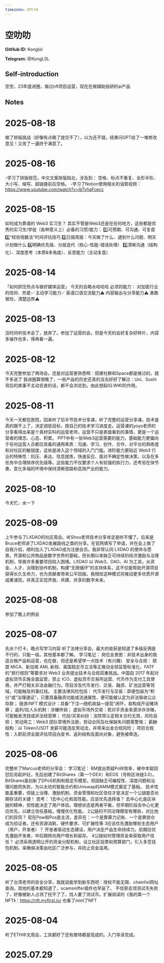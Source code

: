 ```yaml
---
timezone: UTC+8
---
```


# 空叻叻

**GitHub ID:** Konglol

**Telegram:** @KongL0L

## Self-introduction

空空，23年底进圈，做过nft项目运营，现在在做辅助投研的ai产品

## Notes

<!-- Content_START -->
# 2025-08-18

做了排版挑战（好像有点晚了提交不了），以为还不错，结果问GPT给了一堆修改意见！又改了一遍终于满意了。

# 2025-08-16

-学习了排版规范，中文文案排版指北，涉及到：
空格、标点不重复、全形半形、大小写、缩写、超链接前后空格。
-学习了Notion使用相关的油管视频：https://www.youtube.com/watch?v=ibTyhaFcecc

# 2025-08-15

如何成为靠谱的 Web3 实习生？
其实不管是Web3还是在任何地方，这些都是优秀的实习生/学徒（各种意义上）必备的习惯/能力：
1️⃣可预期、可沟通、可复盘
2️⃣“经验倍数法”时间评估技巧
3️⃣日报周报：今天做了什么、遇到什么问题、明天计划做什么
4️⃣明确优先级、分层迭代（核心-性能-错误处理）
5️⃣清晰沟通（结构化）、深度思考（本质&多角度）、反思能力（主动复盘）

# 2025-08-14

「如何抓住热点与做好媒体运营」
今天的会略水哈哈哈
必须的能力：
对加密行业的信仰、热爱✅
主动学习能力✅
英语口语交流能力⚠️
内容输出与分享能力⚠️
勇敢冒险，清楚边界⚠️

# 2025-08-13

没时间听技术会了，放弃了。参加了运营的会。但是今天的会好复杂好碎片，内容多操作也多，得再看一遍。

# 2025-08-12

今天完整参加了两场会。还是对运营更熟悉啊：搭建社群和Space都是做过的。就不多说了
我进圈算很晚了，一些产品的历史还真的没去好好了解过：Uni、Sushi背后的故事不主动去查的话，都不会浏览到。由此想起IQ.WIKI的作用。

# 2025-08-11

今天一天都在医院，回来听了后半节技术分享课，听了完整的运营分享课。技术是真的跟不上了，决定调低目标，按自己的技术学习进度走。运营课的yoyo老师的分享看得出来是个真材实料的运营老师，运营不只是表面看到的事情，更是一个运营者的理念、心态、积累。
PPT中有一张Web3运营需要的能力，基础能力更偏向于任何运营人员都应具备的通用素质：沟通、学习、创作、合作，对平台的熟练度和对社区的敏锐度，这些是进入这个领域的入门门槛。进阶能力更贴近 Web3 行业的特殊性：抗压、表达、信息提炼、快速反应、面对不确定性做决策，以及在多任务中合理排序优先级等。这些能力不仅要求个人有较强的执行力，还考验在快节奏、变化多端的环境中保持清晰思路和高效产出的能力。

# 2025-08-10

今天忙，水一下

# 2025-08-09

上午参与了LXDAO的社区周会。听Shou老师技术分享肯定是听不懂了。后来是Bruce老师讲了LXDAO发展路线之类的分享。在官网填写了申请，并在会上做了自我介绍，顺利加入了LXDAO成为注册会员。我非常认同 LXDAO 的使命与愿景。开源和公共物品是数字世界的基础，但长期以来缺乏可持续的经济激励与治理机制，导致许多重要项目陷入困境。LXDAO 以 Web3、DAO、AI 为工具，从资金、人才、治理到协作机制，构建“无限循环”的支持体系，这不仅能帮助开源项目获得长久生命力，也为贡献者带来公平回报。我相信这种模式将推动更多优质开源成果涌现，并真正实现开放、共建、共享的数字未来。

# 2025-08-08

参加了晚上的例会

# 2025-08-07

先水个打卡，晚点写学习内容
听了法律分享会，最大的收获是知道了多级反佣是不行的，只能一级。其他基本都了解。
学习笔记：
岗位全景图：非技术出身的我适合做产品和运营，也在做，但还是希望学一点技术（有兴趣）
安全与合规：
欧盟 MiCA、新加坡 AML 新规、美国稳定币立法等正推动全球监管标准化，FATF 的“旅行规则”等要求对 Web3 业务提出技术与合规双重挑战。中国自 2017 年起对虚拟货币实施全面监管，禁止 ICO、虚拟货币交易所运营、代币作为支付工具使用，并严打相关非法金融行为。项目涉及代币发行、交易、融资、矿池运营等领域，可能触及刑事红线。
主要法律风险包括：
代币发行与交易：即便包装为“积分”或“治理通证”，只要具备融资功能或流通属性，便可能被认定为非法吸收公众存款；
链游/NFT 模式设计：具备“下注—随机收益—提现”闭环，易构成开设赌场罪；
返利/拉人头机制：涉嫌传销；
虚拟币场外交易：若对手资金来源涉诈涉赌，可能触发洗钱或非法经营罪；
代投/买卖纠纷：法院常认定相关合约无效，风险自担；
劳动用工：Web3 团队常境外注册，劳动合同及社保缺失问题需警惕；
薪酬结构：以 Token/USDT 发薪可能违反劳动法，并带来出金合规风险；
项目合规性：入职前须全面评估项目白皮书、返利结构及面向对象，避免被牵连。

# 2025-08-06

完整听了Marcus老师的分享会：
学习笔记：
BM提出质疑PoW效率，被中本聪回怼后另起炉灶，先后创建了BitShares（第一个DEX）和EOS（号称区块链3.0）。BitShares虽创新了DPoS机制和稳定币模型，但因缺乏可编程性、深度问题和治理问题而失败，为以太坊的智能合约和Uniswap的AMM模式奠定了基础。
技术性能虽重要，但链上治理、激励机制、资金管理和社区信任才是决定一个公链能否长期存活的关键！
思考：
1去中心化和高性能，应该优先选择谁？
去中心化是区块链的精神，但性能决定了用户体验。理想状态是两者平衡，但早期阶段去中心化更应优先，以建立信任基础，慢慢优化性能。
2公链的不同治理模型有哪些，对比他们的异同？
现在Pow和Pos是主流，差异在：一个是靠算力记账、一个是靠锁仓成为验证者。还有资源消耗、硬件要求、可扩展性等
3应该优先激励哪些生态用户（用户，开发者）？
开发者驱动生态建设，用户决定产品生命持续力。前期应优先激励开发者，中后期转向用户增长和留存。
4公链如何管理资金来获取用户信任？
必须采用透明公开的资金分配机制，设立社区投票和预算部门，引入多签钱包机制。来确保决策由社区广泛参与，并防止资金滥用。

# 2025-08-05

听了台湾老师的安全分享，我就说能学到新东西吧：授权不能无限、chainlist网址查询。其他的基本都知道了，scamsniffer插件也早装了。
不信邪去领测试币失败了，好像被新人占领了挖不了了。找人要了测试币。扩展阅读的《我的第一个 NFT》：https://nft.myfirst.io/ 也看了mint了NFT

# 2025-08-04

听了ETH中文周会，工具都好了还有推特都是现成的。入门导读完成。

# 2025.07.29


<!-- Content_END -->
